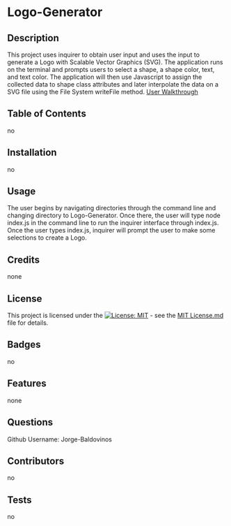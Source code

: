 # Logo-Generator

  ## Description
  This project uses inquirer to obtain user input and uses the input to generate a Logo with Scalable Vector Graphics (SVG). The application runs on the terminal and prompts users to select a shape, a shape color, text, and text color. The application will then use Javascript to assign the collected data to shape class attributes and later interpolate the data on a SVG file using the File System writeFile method.  [User Walkthrough](https://drive.google.com/file/d/1jg-K9PkYqYtsSe_Gie8CTBDBXivhv6U7/view?usp=sharing)

  ## Table of Contents
  no

  ## Installation
  no

  ## Usage
  The user begins by navigating directories through the command line and changing directory to Logo-Generator. Once there, the user will type node index.js in the command line to run the inquirer interface through index.js. Once the user types index.js, inquirer will prompt the user to make some selections to create a Logo.

  ## Credits
  none

  ## License
  This project is licensed under the [![License: MIT](https://img.shields.io/badge/License-MIT-yellow.svg)](https://opensource.org/licenses/MIT) - see the [MIT License.md](https://opensource.org/licenses/MIT) file for details.
  ## Badges
  no

  ## Features
  none

  ## Questions
  Github Username: Jorge-Baldovinos


  ## Contributors
  no

  ## Tests
  no
